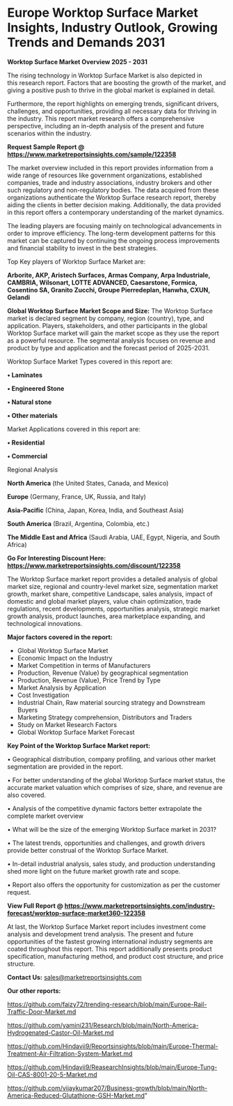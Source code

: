 # Europe Worktop Surface Market Insights, Industry Outlook, Growing Trends and Demands 2031

<Strong> Worktop Surface Market Overview 2025 - 2031</strong>

The rising technology in Worktop Surface Market is also depicted in this research report. Factors that are boosting the growth of the market, and giving a positive push to thrive in the global market is explained in detail.

Furthermore, the report highlights on emerging trends, significant drivers, challenges, and opportunities, providing all necessary data for thriving in the industry. This report market research offers a comprehensive perspective, including an in-depth analysis of the present and future scenarios within the industry.

<strong>Request Sample Report @ <a href=https://www.marketreportsinsights.com/sample/122358>https://www.marketreportsinsights.com/sample/122358</a></strong>

The market overview included in this report provides information from a wide range of resources like government organizations, established companies, trade and industry associations, industry brokers and other such regulatory and non-regulatory bodies. The data acquired from these organizations authenticate the Worktop Surface research report, thereby aiding the clients in better decision making. Additionally, the data provided in this report offers a contemporary understanding of the market dynamics.

The leading players are focusing mainly on technological advancements in order to improve efficiency. The long-term development patterns for this market can be captured by continuing the ongoing process improvements and financial stability to invest in the best strategies.

Top Key players of Worktop Surface Market are:

<strong>Arborite, AKP, Aristech Surfaces, Armas Company, Arpa Industriale, CAMBRIA, Wilsonart, LOTTE ADVANCED, Caesarstone, Formica, Cosentino SA, Granito Zucchi, Groupe Pierredeplan, Hanwha, CXUN, Gelandi</strong>

<strong><b>Global Worktop Surface Market Scope and Size:</b></strong>
The Worktop Surface market is declared segment by company, region (country), type, and application. Players, stakeholders, and other participants in the global Worktop Surface market will gain the market scope as they use the report as a powerful resource. The segmental analysis focuses on revenue and product by type and application and the forecast period of 2025-2031.

Worktop Surface Market Types covered in this report are:

<strong>• Laminates

• Engineered Stone

• Natural stone

• Other materials</strong>

Market Applications covered in this report are:

<strong>• Residential

• Commercial</strong> 

Regional Analysis

<strong>North America</strong> (the United States, Canada, and Mexico)

<strong>Europe</strong> (Germany, France, UK, Russia, and Italy)

<strong>Asia-Pacific</strong> (China, Japan, Korea, India, and Southeast Asia)

<strong>South America</strong> (Brazil, Argentina, Colombia, etc.)

<strong>The Middle East and Africa</strong> (Saudi Arabia, UAE, Egypt, Nigeria, and South Africa)

<strong>Go For Interesting Discount Here: <a href=https://www.marketreportsinsights.com/discount/122358>https://www.marketreportsinsights.com/discount/122358</a></strong>

The Worktop Surface market report provides a detailed analysis of global market size, regional and country-level market size, segmentation market growth, market share, competitive Landscape, sales analysis, impact of domestic and global market players, value chain optimization, trade regulations, recent developments, opportunities analysis, strategic market growth analysis, product launches, area marketplace expanding, and technological innovations.

<strong><b>Major factors covered in the report:</b></strong>
<ul>
  <li>Global Worktop Surface Market </li>
  <li>Economic Impact on the Industry</li>
  <li>Market Competition in terms of Manufacturers</li>
  <li>Production, Revenue (Value) by geographical segmentation</li>
  <li>Production, Revenue (Value), Price Trend by Type</li>
  <li>Market Analysis by Application</li>
  <li>Cost Investigation</li>
  <li>Industrial Chain, Raw material sourcing strategy and Downstream Buyers</li>
  <li>Marketing Strategy comprehension, Distributors and Traders</li>
  <li>Study on Market Research Factors</li>
  <li>Global Worktop Surface Market Forecast</li>
</ul>

<strong><b>Key Point of the Worktop Surface Market report:</b></strong>

• Geographical distribution, company profiling, and various other market segmentation are provided in the report.

• For better understanding of the global Worktop Surface market status, the accurate market valuation which comprises of size, share, and revenue are also covered.

• Analysis of the competitive dynamic factors better extrapolate the complete market overview

• What will be the size of the emerging Worktop Surface market in 2031?

• The latest trends, opportunities and challenges, and growth drivers provide better construal of the Worktop Surface Market.

• In-detail industrial analysis, sales study, and production understanding shed more light on the future market growth rate and scope.

• Report also offers the opportunity for customization as per the customer request.

<strong><b>View Full Report @ <a href=https://www.marketreportsinsights.com/industry-forecast/worktop-surface-market360-122358>https://www.marketreportsinsights.com/industry-forecast/worktop-surface-market360-122358</a></b></strong>


At last, the Worktop Surface Market report includes investment come analysis and development trend analysis. The present and future opportunities of the fastest growing international industry segments are coated throughout this report. This report additionally presents product specification, manufacturing method, and product cost structure, and price structure.

<strong>Contact Us:</strong>
sales@marketreportsinsights.com

<strong>Our other reports:</strong>

<a href=https://github.com/faizy72/trending-research/blob/main/Europe-Rail-Traffic-Door-Market.md>https://github.com/faizy72/trending-research/blob/main/Europe-Rail-Traffic-Door-Market.md</a>

<a href=https://github.com/yamini231/Research/blob/main/North-America-Hydrogenated-Castor-Oil-Market.md>https://github.com/yamini231/Research/blob/main/North-America-Hydrogenated-Castor-Oil-Market.md</a>

<a href=https://github.com/Hindavii9/Reportsinsights/blob/main/Europe-Thermal-Treatment-Air-Filtration-System-Market.md>https://github.com/Hindavii9/Reportsinsights/blob/main/Europe-Thermal-Treatment-Air-Filtration-System-Market.md</a>

<a href=https://github.com/Hindavii9/ReasearchInsights/blob/main/Europe-Tung-Oil-CAS-8001-20-5-Market.md>https://github.com/Hindavii9/ReasearchInsights/blob/main/Europe-Tung-Oil-CAS-8001-20-5-Market.md</a>

<a href=https://github.com/vijaykumar207/Business-growth/blob/main/North-America-Reduced-Glutathione-GSH-Market.md>https://github.com/vijaykumar207/Business-growth/blob/main/North-America-Reduced-Glutathione-GSH-Market.md</a>"
